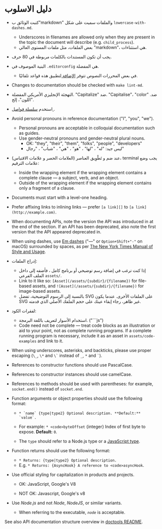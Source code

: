 # دليل الاسلوب

* كتبت الوثائق ب"markdown" والملفات سميت على شكل `lowercase-with-dashes.md`. 
  * Underscores in filenames are allowed only when they are present in the topic the document will describe (e.g. `child_process`).
  * بعض الملفات، مثل ملفات المستوى العالي "markdown"، هي استثناءات.
* يجب أن تكون المستندات بالكلمات مربوطة في 80 حرف.
* البنية الموصوف في `.editorconfig` هي المفضلة. 
  * في بعض المحررات النصوص تتوفر [ الإضافة ](http://editorconfig.org/#download) لتطبيق هذه قواعد تلقائيًا.
* Changes to documentation should be checked with `make lint-md`.
* التهجئة الإنجليزي الأمريكي المفضلة. "Capitalize" ضد. "Capitalise"، "color" ضد. "اللون"، إلخ.
* استخدم [ سلسلة فواصل ](https://en.wikipedia.org/wiki/Serial_comma).
* Avoid personal pronouns in reference documentation ("I", "you", "we"). 
  * Personal pronouns are acceptable in colloquial documentation such as guides.
  * Use gender-neutral pronouns and gender-neutral plural nouns. 
    * OK: "they", "their", "them", "folks", "people", "developers"
    * ليس جيد: "له" ، "لها" ، "هو" ، "هي" ، "شباب" ، "رجال"
* عند ضم و تَطْوِيق العناصر (العلامات الحصر و علامات الاقتباس)، terminal يجب وضع علامات الترقيم: 
  * Inside the wrapping element if the wrapping element contains a complete clause — a subject, verb, and an object.
  * Outside of the wrapping element if the wrapping element contains only a fragment of a clause.
* Documents must start with a level-one heading.
* Prefer affixing links to inlining links — prefer `[a link][]` to `[a link](http://example.com)`.
* When documenting APIs, note the version the API was introduced in at the end of the section. If an API has been deprecated, also note the first version that the API appeared deprecated in.
* When using dashes, use [Em dashes](https://en.wikipedia.org/wiki/Dash#Em_dash) ("—" or `Option+Shift+"-"` on macOS) surrounded by spaces, as per [The New York Times Manual of Style and Usage](https://en.wikipedia.org/wiki/The_New_York_Times_Manual_of_Style_and_Usage).
* إدراج الملفات: 
  * إذا كنت ترغب في إضافة رسم توضيحي أو برنامج كامل ، فأضفه إلى داخل الملف الفرعي `assets/`.
  * Link to it like so: `[Asset](/assets/{subdir}/{filename})` for file-based assets, and `![Asset](/assets/{subdir}/{filename})` for image-based assets.
  * بالنسبة إلى الرسوم التوضيحية، تفضل SVG على الملفات الأخرى. عندما يكون SVG غير ظاهر، رجاء إبقاء عينك على حجم الملفك الأصلي الذي قدمته.
* لفقرات الكود: 
  * استخدام الأسوار لتعريف باللغة البرمجة. ("```js")
  * Code need not be complete — treat code blocks as an illustration or aid to your point, not as complete running programs. If a complete running program is necessary, include it as an asset in `assets/code-examples` and link to it.
* When using underscores, asterisks, and backticks, please use proper escaping (`\_`, `\*` and `` \` `` instead of `_`, `*` and `` ` ``).
* References to constructor functions should use PascalCase.
* References to constructor instances should use camelCase.
* References to methods should be used with parentheses: for example, `socket.end()` instead of `socket.end`.
* Function arguments or object properties should use the following format:
  
  *     * `name` {type|type2} Optional description. **Default:** `value`.
    
    <!--lint disable maximum-line-length remark-lint-->
  
  * For example: `* <code>byteOffset` {integer} Index of first byte to expose. **Default:** `0`.</code> <!--lint enable maximum-line-length remark-lint-->
  
  * The `type` should refer to a Node.js type or a [JavaScript type](https://developer.mozilla.org/en-US/docs/Web/JavaScript/Guide/Grammar_and_types#Data_structures_and_types).

* Function returns should use the following format: 
  * `* Returns: {type|type2} Optional description.`
  * E.g. `* Returns: {AsyncHook} A reference to <code>asyncHook`.</code>

* Use official styling for capitalization in products and projects.
  
  * OK: JavaScript, Google's V8 <!--lint disable prohibited-strings remark-lint-->
  
  * NOT OK: Javascript, Google's v8 <!-- lint enable prohibited-strings remark-lint-->

* Use *Node.js* and not *Node*, *NodeJS*, or similar variants.
  
  * When referring to the executable, *`node`* is acceptable.

See also API documentation structure overview in [doctools README](../tools/doc/README.md).